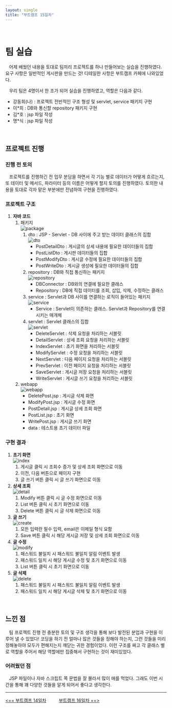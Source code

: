 ```yaml
---
layout: single
title: "부트캠프 15일차"
---
```


<br>

# 팀 실습

&nbsp;&nbsp; 어제 배웠던 내용을 토대로 팀끼리 프로젝트를 하나 만들어보는 실습을 진행하였다.
요구 사항은 일반적인 게시판을 만드는 것! 디테일한 사항은 부트캠프 카페에 나와있었다.

&nbsp;&nbsp; 우리 팀은 4명이서 한 조가 되어 실습을 진행하였고, 역할은 다음과 같다.

- 강동희(나) : 프로젝트 전반적인 구조 형성 및 servlet, service 패키지 구현
- 이*희 : DB와 통신할 repository 패키지 구현
- 김*호 : jsp 파일 작성
- 명*식 : jsp 파일 작성

<br>

## 프로젝트 진행

### 진행 전 토의

&nbsp;&nbsp; 프로젝트를 진행하긴 전 업무 분담을 하면서 각 기능 별로 데이터가 어떻게 흐르는지,
또 데이터 및 메서드, 파라미터 등의 이름은 어떻게 할지 토의를 진행하였다. 토의한 내용을 토대로 각자 맡은 부분에만 전념하여 구현을 진행하였다.

### 프로젝트 구조

1. **자바 코드**
   1. 패키지  
![package](./../images/day15/src.png)
      1. dto : JSP - Servlet - DB 사이에 주고 받는 데이터 클래스의 집합  
![dto](./../images/day15/dto.png)
         - PostDetailDto : 게시글의 상세 내용에 필요한 데이터들의 집합
         - PostListDto : 게시판 데이터들의 집합
         - PostModifyDto : 게시글 수정에 필요한 데이터들의 집합
         - PostWriteDto : 게시글 생성에 필요한 데이터들의 집합
      2. repository : DB와 직접 통신하는 패키지  
![repository](./../images/day15/repository.png)
         - DBConnector : DB와의 연결에 필요한 클래스
         - Repository : DB에 직접 데이터를 조회, 삽입, 삭제, 수정하는 클래스
      3. service : Servlet과 DB 사이를 연결하는 로직이 들어있는 패키지  
![service](./../images/day15/service.png)
         - Service : Servlet이 의존하는 클래스. Servlet과 Repository를 연결시키는 매개체
      4. servlet : Servlet 클래스의 집합  
![servlet](./../images/day15/servlet.png)
         - DeleteServlet : 삭제 요청을 처리하는 서블릿
         - DetailServlet : 상세 조회 요청을 처리하는 서블릿
         - IndexServlet : 초기 화면을 처리하는 서블릿
         - ModifyServlet : 수정 요청을 처리하는 서블릿
         - NextServlet : 다음 페이지 요청을 처리하는 서블릿
         - PrevServlet : 이전 페이지 요청을 처리하는 서블릿
         - SaveServlet : 게시글 저장 요청을 처리하는 서블릿
         - WriteServlet : 게시글 쓰기 요청을 처리하는 서블릿
   2. webapp  
![webapp](./../images/day15/webapp.png)
      - DeletePost.jsp : 게시글 삭제 화면
      - ModifyPost.jsp : 게시글 수정 화면
      - PostDetail.jsp : 게시글 상세 조회 화면
      - PostList.jsp : 초기 화면
      - WritePost.jsp : 게시글 쓰기 화면
      - data : 테스트용 초기 데이터 파일

### 구현 결과

1. **초기 화면**  
![index](./../images/day15/index.png)
   1. 게시글 클릭 시 조회수 증가 및 상세 조회 화면으로 이동
   2. 이전, 다음 버튼으로 페이지 구현
   3. 글 쓰기 버튼 클릭 시 글 쓰기 화면으로 이동
2. **상세 조회**  
![detail](./../images/day15/detail.png)
   1. Modify 버튼 클릭 시 글 수정 화면으로 이동
   2. List 버튼 클릭 시 초기 화면으로 이동
   3. Delete 버튼 클릭 시 글 삭제 화면으로 이동
3. **글 쓰기**  
![create](./../images/day15/create.png)
   1. 모든 입력란 필수 입력, email은 이메일 형식 요함
   2. Save 버튼 클릭 시 해당 게시글 저장 및 상세 조회 화면으로 이동
4. **글 수정**  
![modify](./../images/day15/modify.png)
   1. 패스워드 불일치 시 패스워드 불일치 알림 이벤트 발생
   2. 패스워드 일치 시 해당 게시글 수정 및 초기 화면으로 이동
   3. List 버튼 클릭 시 초기 화면으로 이동
5. **글 삭제**  
![delete](./../images/day15/delete.png)
   1. 패스워드 불일치 시 패스워드 불일치 알림 이벤트 발생
   2. 패스워드 일치 시 해당 게시글 삭제 및 초기 화면으로 이동

<br>

## 느낀 점

&nbsp;&nbsp; 팀 프로젝트 진행 전 충분한 토의 및 구조 생각을 통해 보다 발전된 분업과 구현을 이루어 낼 수 있었다!
코딩을 하기 전 얼마나 많은 것들을 정해야 하는지, 그런 것들을 미리 정해놓아야 모두가 편해지는지 깨닫는 귀한 경험이었다.
이런 구조를 짜고 각 클래스 별로 역할을 주어서 해당 역할에만 집중해서 구현하는 것이 재미있었다.

### 어려웠던 점

&nbsp;&nbsp; JSP 파일이나 자바 스크립트 쪽 문법을 잘 몰라서 많이 애를 먹었다. 그래도 이번 시간을 통해 꽤 다양한 것들을 알게 되어서 좋다고 생각한다.

---
[<== 부트캠프 14일차](/bootcamp-day14) &nbsp;&nbsp;&nbsp;&nbsp;&nbsp;&nbsp;&nbsp;&nbsp; [부트캠프 16일차 ==>](/bootcamp-day16)